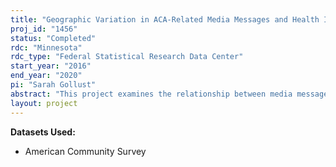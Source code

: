 ```yaml
---
title: "Geographic Variation in ACA-Related Media Messages and Health Insurance Enrollment"
proj_id: "1456"
status: "Completed"
rdc: "Minnesota"
rdc_type: "Federal Statistical Research Data Center"
start_year: "2016"
end_year: "2020"
pi: "Sarah Gollust"
abstract: "This project examines the relationship between media messages about the Affordable Care Act (ACA) and health insurance enrollment. The researchers first examine the associations between media market-level characteristics of broadcast media and the market-level socio-demographics of the populations plausibly exposed to those media in late 2013. They then examine the associations between the volume and tone of media messages about the ACA with changes in insurance enrollment from 2013 to 2014/2015. They do so by estimating individual-level models of insurance coverage on indicator variables for the post-ACA period interacted with the market-level variables and a host of state- and county-level controls. The study will contribute new understanding of an important health issue: the influence of news and advertising media on insurance enrollment during the implementation of the ACA."
layout: project
---
```


**Datasets Used:**

  - American Community Survey 

